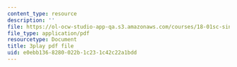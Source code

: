 ```yaml
---
content_type: resource
description: ''
file: https://ol-ocw-studio-app-qa.s3.amazonaws.com/courses/18-01sc-single-variable-calculus-fall-2010/e0ebb1368280022b1c231c42c22a1bdd_9v25gg2qJYE.pdf
file_type: application/pdf
resourcetype: Document
title: 3play pdf file
uid: e0ebb136-8280-022b-1c23-1c42c22a1bdd
---
```

